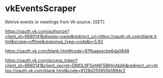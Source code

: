 # vkEventsScraper

Retrive events or meetings from Vk source.
[GET]

https://oauth.vk.com/authorize?client_id=6880141&display=page&redirect_uri=https://oauth.vk.com/blank.html&scope=offline&response_type=code&v=5.92

https://oauth.vk.com/blank.html#code=97fbaaeecbe6da0848

https://oauth.vk.com/access_token?client_id=6880141&client_secret=DMDL9FSxhNFSBKtnAbbh&redirect_uri=https://oauth.vk.com/blank.html&code=8128d255950b189dc2
